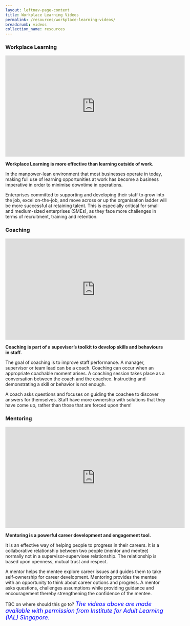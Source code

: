 ```yaml
---
layout: leftnav-page-content
title: Workplace Learning Videos
permalink: /resources/workplace-learning-videos/
breadcrumb: videos
collection_name: resources
---
```



### Workplace Learning
  
<div class="bp-youtube">
<iframe width="560" height="315" src="https://www.youtube.com/embed/3Z7VJBzHwcY?start=12&end=227" frameborder="0" allow="accelerometer; autoplay; encrypted-media; gyroscope; picture-in-picture" allowfullscreen></iframe>
</div>

**Workplace Learning is more effective than learning outside of work.**

In the manpower-lean environment that most businesses operate in today, making full use of learning opportunities at work has become a business imperative in order to minimise downtime in operations.

Enterprises committed to supporting and developing their staff to grow into the job, excel on-the-job, and move across or up the organisation ladder will be more successful at retaining talent. This is especially critical for small and medium-sized enterprises (SMEs), as they face more challenges in terms of recruitment, training and retention.



### Coaching

<div class="bp-youtube">
<iframe width="560" height="315" src="https://www.youtube.com/embed/hCnpHfdv9R4?start=10" frameborder="0" allow="accelerometer; autoplay; encrypted-media; gyroscope; picture-in-picture" allowfullscreen></iframe>
</div>

**Coaching is part of a supevisor’s toolkit to develop skills and behaviours in staff.** 

The goal of coaching is to improve staff performance. A manager, supervisor or team lead can be a coach. Coaching can occur when an appropriate coachable moment arises.  A coaching session takes place as a conversation between the coach and the coachee. Instructing and demonstrating a skill or behavior is not enough. 

A coach asks questions and focuses on guiding the coachee to discover answers for themselves. Staff have more ownership with solutions that they have come up, rather than those that are forced upon them!



### Mentoring

<div class="bp-youtube">
<iframe width="560" height="315" src="https://www.youtube.com/embed/awTTeE-YDzs?start=10" frameborder="0" allow="accelerometer; autoplay; encrypted-media; gyroscope; picture-in-picture" allowfullscreen></iframe>
</div>

**Mentoring is a powerful career development and engagement tool.**

It is an effective way of helping people to progress in their careers. It is a collaborative relationship between two people (mentor and mentee) normally not in a supervisor-supervisee relationship. The relationship is based upon openness, mutual trust and respect. 

A mentor helps the mentee explore career issues and guides them to take self-ownership for career development. Mentoring provides the mentee with an opportunity to think about career options and progress. A mentor asks questions, challenges assumptions while providing guidance and encouragement thereby strengthening the confidence of the mentee.


TBC on where should this go to?
<font size="4"><font color="blue"><i>The videos above are made available with permission from Institute for Adult Learning (IAL) Singapore.</i></font>
